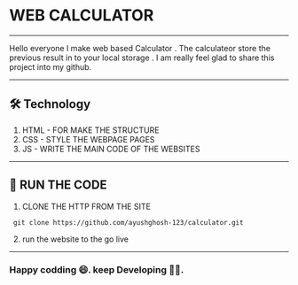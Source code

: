 # WEB CALCULATOR
---
Hello everyone I make web based Calculator . The calculateor store the previous result in to your local storage . I am really feel glad to share this project into my github.

---
## 🛠️ Technology
1. HTML - FOR MAKE THE STRUCTURE 
2. CSS - STYLE THE WEBPAGE PAGES
3. JS - WRITE THE MAIN CODE OF THE WEBSITES

---
## 🚀 RUN THE CODE 
1. CLONE THE HTTP FROM THE SITE

```GITHUB
 git clone https://github.com/ayushghosh-123/calculator.git
```
2. run the website to the go live

---
### Happy codding 😄. keep Developing 👷‍♀️.